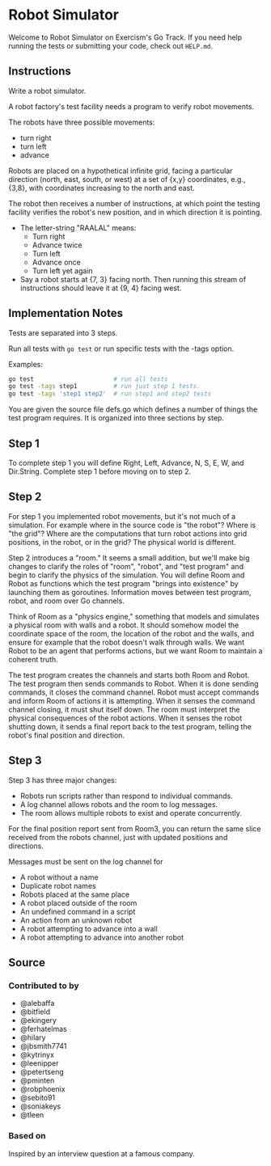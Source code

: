 # Robot Simulator

Welcome to Robot Simulator on Exercism's Go Track.
If you need help running the tests or submitting your code, check out `HELP.md`.

## Instructions

Write a robot simulator.

A robot factory's test facility needs a program to verify robot movements.

The robots have three possible movements:

- turn right
- turn left
- advance

Robots are placed on a hypothetical infinite grid, facing a particular direction (north, east, south, or west) at a set of {x,y} coordinates,
e.g., {3,8}, with coordinates increasing to the north and east.

The robot then receives a number of instructions, at which point the testing facility verifies the robot's new position, and in which direction it is pointing.

- The letter-string "RAALAL" means:
  - Turn right
  - Advance twice
  - Turn left
  - Advance once
  - Turn left yet again
- Say a robot starts at {7, 3} facing north.
  Then running this stream of instructions should leave it at {9, 4} facing west.

## Implementation Notes

Tests are separated into 3 steps.

Run all tests with `go test` or run specific tests with the -tags option.

Examples:

```bash
go test                      # run all tests
go test -tags step1          # run just step 1 tests.
go test -tags 'step1 step2'  # run step1 and step2 tests
```

You are given the source file defs.go which defines a number of things
the test program requires. It is organized into three sections by step.

## Step 1

To complete step 1 you will define Right, Left, Advance, N, S, E, W,
and Dir.String. Complete step 1 before moving on to step 2.

## Step 2

For step 1 you implemented robot movements, but it's not much of a simulation.
For example where in the source code is "the robot"? Where is "the grid"?
Where are the computations that turn robot actions into grid positions,
in the robot, or in the grid? The physical world is different.

Step 2 introduces a "room." It seems a small addition, but we'll make
big changes to clarify the roles of "room", "robot", and "test program"
and begin to clarify the physics of the simulation. You will define Room
and Robot as functions which the test program "brings into existence" by
launching them as goroutines. Information moves between test program,
robot, and room over Go channels.

Think of Room as a "physics engine," something that models and simulates
a physical room with walls and a robot. It should somehow model the
coordinate space of the room, the location of the robot and the walls,
and ensure for example that the robot doesn't walk through walls.
We want Robot to be an agent that performs actions, but we want Room to
maintain a coherent truth.

The test program creates the channels and starts both Room and Robot.
The test program then sends commands to Robot. When it is done sending
commands, it closes the command channel. Robot must accept commands and
inform Room of actions it is attempting. When it senses the command channel
closing, it must shut itself down. The room must interpret the physical
consequences of the robot actions. When it senses the robot shutting down,
it sends a final report back to the test program, telling the robot's final
position and direction.

## Step 3

Step 3 has three major changes:

- Robots run scripts rather than respond to individual commands.
- A log channel allows robots and the room to log messages.
- The room allows multiple robots to exist and operate concurrently.

For the final position report sent from Room3, you can return the same slice
received from the robots channel, just with updated positions and directions.

Messages must be sent on the log channel for

- A robot without a name
- Duplicate robot names
- Robots placed at the same place
- A robot placed outside of the room
- An undefined command in a script
- An action from an unknown robot
- A robot attempting to advance into a wall
- A robot attempting to advance into another robot

## Source

### Contributed to by

- @alebaffa
- @bitfield
- @ekingery
- @ferhatelmas
- @hilary
- @jbsmith7741
- @kytrinyx
- @leenipper
- @petertseng
- @pminten
- @robphoenix
- @sebito91
- @soniakeys
- @tleen

### Based on

Inspired by an interview question at a famous company.
